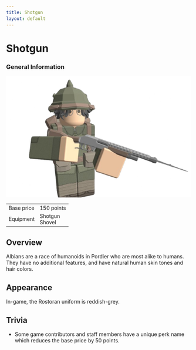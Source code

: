```yaml
---
title: Shotgun
layout: default
---
```


<div class="main-content">
  <h1>Shotgun</h1>
  <div class="infobox">
    <h3>General Information</h3>
    <img src="/images/classes/oskovian-shotgun.png" alt="Oskovian Shotgunner" />
    <table>
      <tr>
        <td>Base price</td>
        <td>150 points</td>
      </tr>
      <tr>
        <td>Equipment</td>
        <td>Shotgun<br />Shovel</td>
      </tr>
    </table>
  </div>

  <div class="section">
    <h2>Overview</h2>
    <p>
      Albians are a race of humanoids in Pordier who are most alike to humans. They have no
      additional features, and have natural human skin tones and hair colors.
    </p>
  </div>

  <div class="section">
    <h2>Appearance</h2>
    <p>In-game, the Rostoran uniform is reddish-grey.</p>
  </div>

  <div class="section">
    <h2>Trivia</h2>
    <ul>
      <li>
        Some game contributors and staff members have a unique perk name which reduces the base
        price by 50 points.
      </li>
    </ul>
  </div>
</div>
